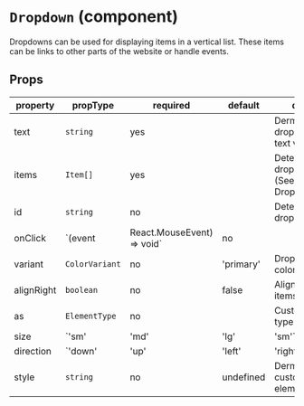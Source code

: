 # `Dropdown` (component)

Dropdowns can be used for displaying items in a vertical list.
These items can be links to other parts of the website or handle events.

## Props

| property    | propType                                                                                 | required | default | description                                                                           |
| ----------- | ---------------------------------------------------------------------------------------- | -------- | ------- | ------------------------------------------------------------------------------------- |
  text   |    `string`    | yes | | Dermines the dropdown toggle text variant color |
  items   |    `Item[]`        | yes | | Determines the dropdown items (See Dropdown/Item.md) |
  id   |    `string`        | no | | Determines the dropdown id |
  onClick   |    `(event   |    React.MouseEvent<any>) => void` | no | | Handle additional click events on dropdown toggle |
  variant   |    `ColorVariant` | no | 'primary' | Dropdown buttom color variant |
  alignRight   |    `boolean`        | no | false | Align dropdown items to right
  as   |    `ElementType`      | no | | Custom element type | |
  size   |    `'sm' | 'md' | 'lg' | 'sm'` | no | `sm` | Determines dropdown toggle button size
  direction   |    `'down' | 'up' | 'left' | 'right'` | no | 'down' | Custom dropdown direction |
  style   |    `string` | no | undefined | Dermines the custom style for the element
